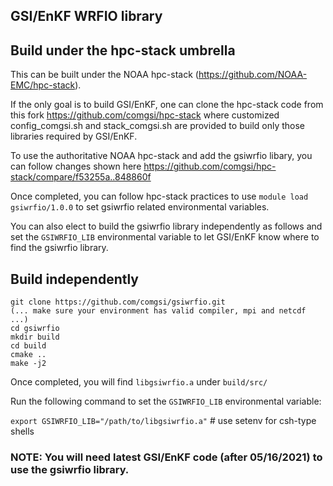 GSI/EnKF WRFIO library
---------------------------------------------------------------

## Build under the hpc-stack umbrella

This can be built under the NOAA hpc-stack (https://github.com/NOAA-EMC/hpc-stack).

If the only goal is to build GSI/EnKF, one can clone the hpc-stack code from this fork https://github.com/comgsi/hpc-stack where customized config_comgsi.sh and stack_comgsi.sh are provided to build only those libraries required by GSI/EnKF.

To use the authoritative NOAA hpc-stack and add the gsiwrfio libary, you can follow changes shown here https://github.com/comgsi/hpc-stack/compare/f53255a..848860f

Once completed, you can follow hpc-stack practices to use `module load gsiwrfio/1.0.0` to set gsiwrfio related environmental variables.

You can also elect to build the gsiwrfio library independently as follows and set the `GSIWRFIO_LIB` environmental variable to let GSI/EnKF know where to find the gsiwrfio library.

## Build independently
```
git clone https://github.com/comgsi/gsiwrfio.git
(... make sure your environment has valid compiler, mpi and netcdf ...)
cd gsiwrfio
mkdir build
cd build
cmake ..
make -j2
```

Once completed, you will find `libgsiwrfio.a` under `build/src/`

Run the following command to set the `GSIWRFIO_LIB` environmental variable:

`export GSIWRFIO_LIB="/path/to/libgsiwrfio.a"`   # use setenv for csh-type shells 

### NOTE: You will need latest GSI/EnKF code (after 05/16/2021) to use the gsiwrfio library.
